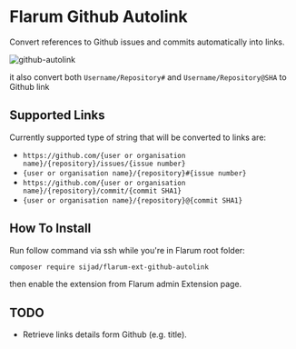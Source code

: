 # Flarum Github Autolink

Convert references to Github issues and commits automatically into links.

![github-autolink]

it also convert both `Username/Repository#` and `Username/Repository@SHA` to Github link

## Supported Links

Currently supported type of string that will be converted to links are:

* `https://github.com/{user or organisation name}/{repository}/issues/{issue number}`
* `{user or organisation name}/{repository}#{issue number}`
* `https://github.com/{user or organisation name}/{repository}/commit/{commit SHA1}`
* `{user or organisation name}/{repository}@{commit SHA1}`

## How To Install

Run follow command via ssh while you're in Flarum root folder:

```bash
composer require sijad/flarum-ext-github-autolink
```

then enable the extension from Flarum admin Extension page.

## TODO

* Retrieve links details form Github (e.g. title).

[github-autolink]: https://cloud.githubusercontent.com/assets/7693001/14741416/4d79016a-08ab-11e6-85f6-9718d9287470.png
